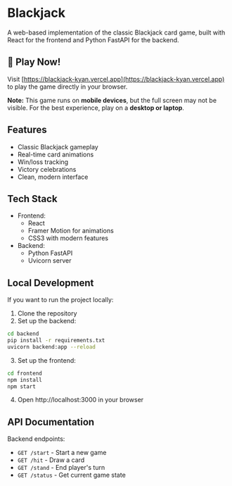 # Blackjack

A web-based implementation of the classic Blackjack card game, built with React for the frontend and Python FastAPI for the backend.

## 🚀 Play Now!

Visit [https://blackjack-kyan.vercel.app](https://blackjack-kyan.vercel.app) to play the game directly in your browser.


**Note:** This game runs on **mobile devices**, but the full screen may not be visible. For the best experience, play on a **desktop or laptop**.

## Features

- Classic Blackjack gameplay
- Real-time card animations
- Win/loss tracking
- Victory celebrations
- Clean, modern interface

## Tech Stack

- Frontend:
  - React
  - Framer Motion for animations
  - CSS3 with modern features
- Backend:
  - Python FastAPI
  - Uvicorn server

## Local Development

If you want to run the project locally:

1. Clone the repository
2. Set up the backend:
```bash
cd backend
pip install -r requirements.txt
uvicorn backend:app --reload
```

3. Set up the frontend:
```bash
cd frontend
npm install
npm start
```

4. Open http://localhost:3000 in your browser


## API Documentation

Backend endpoints:
- `GET /start` - Start a new game
- `GET /hit` - Draw a card
- `GET /stand` - End player's turn
- `GET /status` - Get current game state
